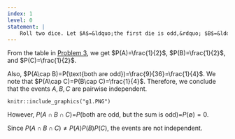 ```yaml
---
index: 1
level: 0
statement: |
    Roll two dice. Let $A$=&ldquo;the first die is odd,&rdquo; $B$=&ldquo;the second die is odd,&rdquo; and $C$=&ldquo;the sum is odd.&rdquo; Prove that these events are pairwise independent but not mutually independent. 
---
```

From the table in [Problem 3](3.html), we get $P(A)=\frac{1}{2}$,
$P(B)=\frac{1}{2}$, and $P(C)=\frac{1}{2}$.

Also, $P(A\cap B)=P(\text{both are odd})=\frac{9}{36}=\frac{1}{4}$. We note that
$P(A\cap C)=P(B\cap C)=\frac{1}{4}$. Therefore, we conclude that the events $A,B,C$ are pairwise independent.


```{r, echo=FALSE, fig.align='center', fig.cap="g1"}
knitr::include_graphics("g1.PNG")
```

However, $P(A\cap B\cap C)$=$P(\text{both are odd, but the sum is
odd})$=$P(\emptyset)=0$.

Since $P(A\cap B\cap C)\neq P(A)P(B)P(C)$, the events are not independent.